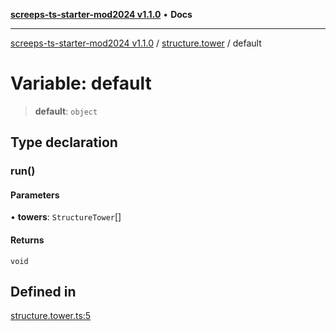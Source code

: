 [**screeps-ts-starter-mod2024 v1.1.0**](../../README.md) • **Docs**

***

[screeps-ts-starter-mod2024 v1.1.0](../../modules.md) / [structure.tower](../README.md) / default

# Variable: default

> **default**: `object`

## Type declaration

### run()

#### Parameters

• **towers**: `StructureTower`[]

#### Returns

`void`

## Defined in

[structure.tower.ts:5](https://github.com/Kaimodo/screeps-ts-starter-mod2024/blob/a5b73b336d65167dfd0cbe18548fc5cecc5905cf/src/structure.tower.ts#L5)
